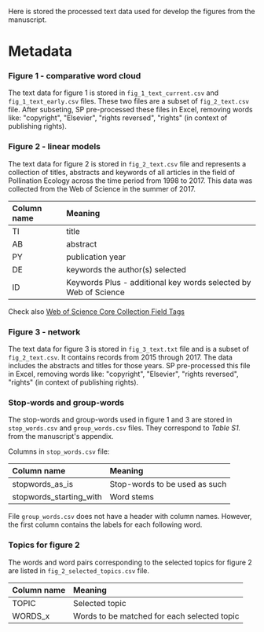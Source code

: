 Here is stored the processed text data used for develop the figures from the manuscript.

# Metadata


### Figure 1 - comparative word cloud

The text data for figure 1 is stored in `fig_1_text_current.csv` and `fig_1_text_early.csv` files.
These two files are a subset of `fig_2_text.csv` file. After subseting, SP pre-processed these files in Excel, removing words like: "copyright", "Elsevier", "rights reversed", "rights" (in context of publishing rights).


### Figure 2 - linear models

The text data for figure 2 is stored in `fig_2_text.csv` file and represents a collection of titles, abstracts and keywords of all articles in the field of Pollination Ecology across the time period from 1998 to 2017. This data was collected from the Web of Science in the summer of 2017.

|Column name |Meaning                                                     |
|:-----------|:-----------------------------------------------------------|
|TI	         | title |
|AB	         | abstract |
|PY	         | publication year |
|DE          | keywords the author(s) selected | 
|ID          | Keywords Plus - additional key words selected by Web of Science |

Check also [Web of Science Core Collection Field Tags](https://images.webofknowledge.com/images/help/WOS/hs_wos_fieldtags.html)


### Figure 3 - network

The text data for figure 3 is stored in `fig_3_text.txt` file and is a subset of `fig_2_text.csv`. It contains records from 2015 through 2017. The data includes the abstracts and titles for those years. SP pre-processed this file in Excel, removing words like: "copyright", "Elsevier", "rights reversed", "rights" (in context of publishing rights).


### Stop-words and group-words

The stop-words and group-words used in figure 1 and 3 are stored in `stop_words.csv` and `group_words.csv` files.
They correspond to *Table S1.* from the manuscript's appendix.

Columns in `stop_words.csv` file:

|Column name             |Meaning                                         |
|:-----------------------|:-----------------------------------------------|
|stopwords_as_is         | Stop-words to be used as such |
|stopwords_starting_with | Word stems |

File `group_words.csv` does not have a header with column names. However, the first column contains the labels for each following word.


### Topics for figure 2

The words and word pairs corresponding to the selected topics for figure 2 are listed in `fig_2_selected_topics.csv` file.

|Column name |Meaning                                                     |
|:-----------|:-----------------------------------------------------------|
|TOPIC       | Selected topic |
|WORDS_x     | Words to be matched for each selected topic |
